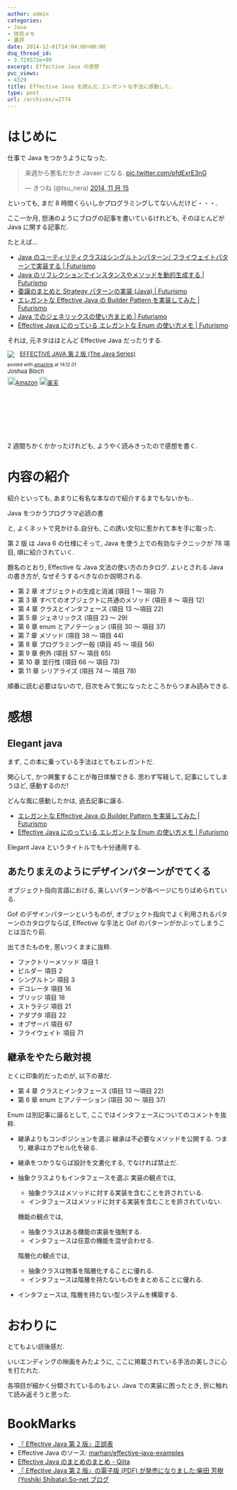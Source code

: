 ```yaml
---
author: admin
categories:
- Java
- 技術メモ
- 書評
date: 2014-12-01T14:04:00+00:00
dsq_thread_id:
- 3.729572e+09
excerpt: Effective Java の感想
pvc_views:
- 4329
title: Effective Java を読んだ.エレガントな手法に感動した.
type: post
url: /archives/=2774
---
```


はじめに
========

仕事で Java をつかうようになった.

<blockquote class="twitter-tweet" lang="ja"><p>来週から悪名だかき Javaer になる. <a href="http://t.co/pfdExrE3nG">pic.twitter.com/pfdExrE3nG</a></p>&mdash; きつね (@tsu_nera) <a href="https://twitter.com/tsu_nera/status/533456855264006144">2014, 11 月 15</a></blockquote>
<script async src="//platform.twitter.com/widgets.js" charset="utf-8"></script>

といっても, まだ 8 時間くらいしかプログラミングしてないんだけど・・・.

ここ一か月, 怒涛のようにブログの記事を書いているけれども, そのほとんどが
Java に関する記事だ.

たとえば...

-   [Java のユーティリティクラスはシングルトンパターン/
    フライウェイトパターンで実装する |
    Futurismo](http://futurismo.biz/archives/2709)
-   [Java のリフレクションでインスタンスやメソッドを動的生成する |
    Futurismo](http://futurismo.biz/archives/2715)
-   [委譲のまとめと Strategy パターンの実装 (Java) |
    Futurismo](http://futurismo.biz/archives/2748)
-   [エレガントな Effective Java の Builder Pattern を実装してみた |
    Futurismo](http://futurismo.biz/archives/2706)
-   [Java でのジェネリックスの使い方まとめ |
    Futurismo](http://futurismo.biz/archives/2750)
-   [Effective Java にのっている エレガントな Enum の使い方メモ |
    Futurismo](http://futurismo.biz/archives/2768)

それは, 元ネタはほとんど Effective Java だったりする.

<div class='amazlink-box' style='text-align:left;padding-bottom:20px;font-size:small;/zoom: 1;overflow: hidden;'><div class='amazlink-list' style='clear: both;'><div class='amazlink-image' style='float:left;margin:0px 12px 1px 0px;'><a href='http://www.amazon.co.jp/EFFECTIVE-JAVA-%E7%AC%AC2%E7%89%88-Java-Series/dp/4621066056%3FSubscriptionId%3DAKIAJDINZW45GEGLXQQQ%26tag%3Dsleephacker-22%26linkCode%3Dxm2%26camp%3D2025%26creative%3D165953%26creativeASIN%3D4621066056' target='_blank' rel='nofollow'><img src='http://ecx.images-amazon.com/images/I/51lEBnUjJqL._SL160_.jpg' style='border: none;' /></a></div><div class='amazlink-info' style='height:160; margin-bottom: 10px'><div class='amazlink-name' style='margin-bottom:10px;line-height:120%'><a href='http://www.amazon.co.jp/EFFECTIVE-JAVA-%E7%AC%AC2%E7%89%88-Java-Series/dp/4621066056%3FSubscriptionId%3DAKIAJDINZW45GEGLXQQQ%26tag%3Dsleephacker-22%26linkCode%3Dxm2%26camp%3D2025%26creative%3D165953%26creativeASIN%3D4621066056' rel='nofollow' target='_blank'>EFFECTIVE JAVA 第 2 版 (The Java Series)</a></div><div class='amazlink-powered' style='font-size:80%;margin-top:5px;line-height:120%'>posted with <a href='http://amazlink.keizoku.com/' title='アマゾンアフィリエイトリンク作成ツール' target='_blank'>amazlink</a> at 14.12.01</div><div class='amazlink-detail'>Joshua Bloch<br /></div><div class='amazlink-sub-info' style='float: left;'><div class='amazlink-link' style='margin-top: 5px'><img src='http://amazlink.fuyu.gs/icon_amazon.png' width='18'><a href='http://www.amazon.co.jp/EFFECTIVE-JAVA-%E7%AC%AC2%E7%89%88-Java-Series/dp/4621066056%3FSubscriptionId%3DAKIAJDINZW45GEGLXQQQ%26tag%3Dsleephacker-22%26linkCode%3Dxm2%26camp%3D2025%26creative%3D165953%26creativeASIN%3D4621066056' rel='nofollow' target='_blank'>Amazon</a> <img src='http://amazlink.fuyu.gs/icon_rakuten.gif' width='18'><a href='http://hb.afl.rakuten.co.jp/hgc/g00q0724.n763w947.g00q0724.n763x2b4/?pc=http%3A%2F%2Fbooks.rakuten.co.jp%2Frb%2F12699391%2F&m=http%3A%2F%2Fm.rakuten.co.jp%2Frms%2Fmsv%2FItem%3Fn%3D12699391%26surl%3Dbook' rel='nofollow' target='_blank'>楽天</a></div></div></div></div></div>

2 週間ちかくかかったけれども, ようやく読みきったので感想を書く.

内容の紹介
==========

紹介といっても, あまりに有名な本なので紹介するまでもないかも..

Java をつかうプログラマ必読の書

と, よくネットで見かける.自分も, この誘い文句に惹かれて本を手に取った.

第 2 版 は Java 6 の仕様にそって, Java を使う上での有効なテクニックが 78
項目, 順に紹介されていく.

題名のとおり, Effective な Java 文法の使い方のカタログ. よいとされる
Java の書き方が, なぜそうするべきなのか説明される.

-   第 2 章 オブジェクトの生成と消滅 (項目 1 〜 項目 7)
-   第 3 章 すべてのオブジェクトに共通のメソッド (項目 8 〜 項目 12)
-   第 4 章 クラスとインタフェース (項目 13 〜項目 22)
-   第 5 章 ジェネリックス (項目 23 〜 29)
-   第 6 章 enum とアノテーション (項目 30 〜 項目 37)
-   第 7 章 メソッド (項目 38 〜 項目 44)
-   第 8 章 プログラミング一般 (項目 45 〜 項目 56)
-   第 9 章 例外 (項目 57 〜 項目 65)
-   第 10 章 並行性 (項目 66 〜 項目 73)
-   第 11 章 シリアライズ (項目 74 〜 項目 78)

順番に読む必要はないので,
目次をみて気になったところからつまみ読みできる.

感想
====

Elegant java
------------

まず, この本に乗っている手法はとてもエレガントだ.

関心して, かつ興奮することが毎日体験できる. 思わず写経して,
記事にしてしまうほど, 感動するのだ!

どんな風に感動したかは, 過去記事に譲る.

-   [エレガントな Effective Java の Builder Pattern を実装してみた |
    Futurismo](http://futurismo.biz/archives/2706)
-   [Effective Java にのっている エレガントな Enum の使い方メモ |
    Futurismo](http://futurismo.biz/archives/2768)

Elegant Java というタイトルでも十分通用する.

あたりまえのようにデザインパターンがでてくる
--------------------------------------------

オブジェクト指向言語における,
美しいパターンが各ページにちりばめられている.

Gof のデザインパターンというものが,
オブジェクト指向でよく利用されるパターンのカタログならば, Effective
な手法と Gof のパターンがかぶってしまうことは当たり前.

出てきたものを, 思いつくままに抜粋.

-   ファクトリーメソッド 項目 1
-   ビルダー 項目 2
-   シングルトン 項目 3
-   デコレータ 項目 16
-   ブリッジ 項目 18
-   ストラテジ 項目 21
-   アダプタ 項目 22
-   オブザーバ 項目 67
-   フライウェイト 項目 71

継承をやたら敵対視
------------------

とくに印象的だったのが, 以下の章だ.

-   第 4 章 クラスとインタフェース (項目 13 〜項目 22)
-   第 6 章 enum とアノテーション (項目 30 〜 項目 37)

Enum は別記事に譲るとして,
ここではインタフェースについてのコメントを抜粋.

-   継承よりもコンポジションを選ぶ 継承は不必要なメソッドを公開する.
    つまり, 継承はカプセル化を破る.

-   継承をつかうならば設計を文書化する, でなければ禁止だ.

-   抽象クラスよりもインタフェースを選ぶ 実装の観点では,
    -   抽象クラスはメソッドに対する実装を含むことを許されている.
    -   インタフェースはメソッドに対する実装を含むことを許されていない.

    機能の観点では,
    -   抽象クラスはある機能の実装を強制する.
    -   インタフェースは任意の機能を混ぜ合わせる.

    階層化の観点では,
    -   抽象クラスは物事を階層化することに優れる.
    -   インタフェースは階層を持たないものをまとめることに優れる.

-   インタフェースは, 階層を持たない型システムを構築する.

おわりに
========

とてもよい読後感だ.

いいエンディングの映画をみたように,
ここに掲載されている手法の美しさに心を打たれた.

各項目が細かく分類されているのもよい. Java での実装に困ったとき,
折に触れて読み返そうと思った.

BookMarks
=========

-   [『 Effective Java 第 2
    版』正誤表](http://www001.upp.so-net.ne.jp/yshibata/myhomepage/errata/ej2eerrata.html)
-   Effective Java のソース:
    [marhan/effective-java-examples](https://github.com/marhan/effective-java-examples)
-   [Effective Java のまとめのまとめ -
    Qiita](http://qiita.com/disc99/items/ccdcbe797b077dd0c54d)
-   [『 Effective Java 第 2 版』の電子版 (PDF) が発売になりました:柴田
    芳樹 (Yoshiki Shibata):So-net
    ブログ](http://yshibata.blog.so-net.ne.jp/2014-10-04)

